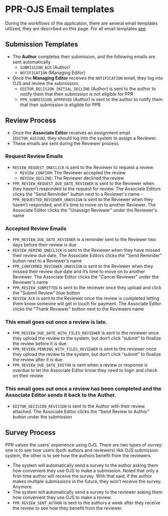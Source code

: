 # PPR-OJS Email templates

During the workflows of the application, there are several email templates utilized, they are described on this page.
For all email templates [see](custom_email_templates)

## Submission Templates

- The **Author** completes their submission, and the following emails are sent automatically
    - ``SUBMISSION_ACK`` (Author)
    - ``NOTIFICATION`` (Managing Editor)
- Once the **Managing Editor** receives the ``NOTIFICATION`` email, they log into OJS and review the submission.
    - ``EDITOR_DECISION_INITIAL_DECLINE`` (Author) is sent to the author to notify them that their submission is not eligible for PPR
    - ``PPR_SUBMISSION_APPROVED`` (Author) is sent to the author to notify them that their submission is eligible for PPR

## Review Process

- Once the **Associate Editor** receives an assignment email (``EDITOR_ASSIGN``), they should log into the system to assign a Reviewer.
- These emails are sent during the Reviewer process

### Request Review Emails
- ``REVIEW_REQUEST_ONECLICK`` is sent to the Reviewer to request a review
    - ``REVIEW_CONFIRM``: The Reviewer accepted the review
    - ``REVIEW_DECLINE``: The Reviewer declined the review
- ``PPR_REVIEW_REQUEST_DUE_DATE_REVIEWER`` is sent to the Reviewer when they haven’t responded to the request for review. The Associate Editors clicks the "Send Reminder" button next to a Reviewer's name
-``PPR_REQUESTED_REVIEWER_UNASSIGN`` is sent to the Reviewer when they haven’t responded, and it’s time to move on to another Reviewer. The Associate Editor clicks the "Unassign Reviewer" under the Reviewer's name

### Accepted Review Emails
- ``PPR_REVIEW_DUE_DATE_REVIEWER`` is a reminder sent to the Reviewer two days before their review is due
- ``REVIEW_REMIND_ONECLICK`` is sent to the Reviewer when they have missed their review due date. The Associate Editors clicks the "Send Reminder" button next to a Reviewer's name
- ``PPR_CONFIRMED_REVIEWER_UNASSIGN`` is sent to the Reviewer when they missed their review due date and it’s time to move on to another Reviewer. The Associate Editor clicks the "Cancel Reviewer” under the Reviewer's name
- ``PPR_REVIEW_SUBMITTED`` is sent to the reviewer once they upload and click the "Submit Review" blue button
- ``REVIEW_ACK`` is sent to the Reviewer once the review is completed letting them know someone will get in touch for payment. The Associate Editor clicks the "Thank Reviewer" button next to the Reviewers name

### This email goes out once a review is late.
- ``PPR_REVIEW_DUE_DATE_WITH_FILES_REVIEWER`` is sent to the reviewer once they upload the review to the system, but don’t click “submit” to finalize the review before it is due
- ``PPR_REVIEW_PENDING_WITH_FILES_REVIEWER`` is sent to the reviewer once they upload the review to the system, but don’t click “submit” to finalize the review after it is due
- ``PPR_REVIEW_DUE_DATE_EDITOR`` is sent when a review or response is overdue to let the Associate Editor know they need to login and check on their review

### This email goes out once a review has been completed and the Associate Editor sends it back to the Author.
- ``EDITOR_DECISION_REVISION`` is sent to the Author with their review attached. The Associate Editor clicks the "Send Review to Author" button under the submission

## Survey Process

PPR values the users’ experience using OJS. There are two types of survey: one is to see how users (both authors and reviewers) like OJS submission system, the other is to see how the authors benefit from the reviewers.

- The system will automatically send a survey to the author asking them how convenient they use OJS to make a submission. Noted that only a first-time author will receive the survey. With that said, if the author makes multiple submissions in the future, they won’t receive the survey. Anymore.
- The system will automatically send a survey to the reviewer asking them how convenient they use OJS to make a review.
- ``PPR_REVIEW_SENT_AUTHOR`` is sent to the authors a week after they receive the review to see how they benefit from the reviewer.